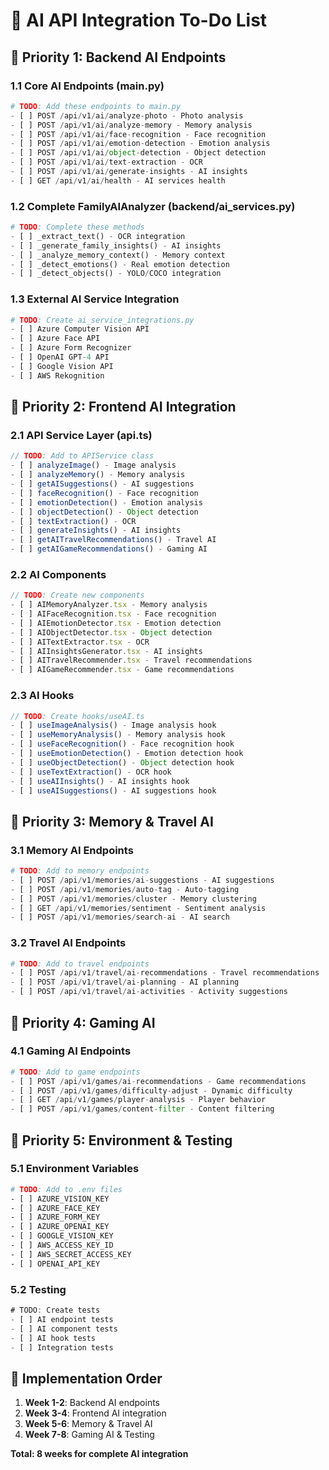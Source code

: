 # 🤖 **AI API Integration To-Do List**

## 🎯 **Priority 1: Backend AI Endpoints**

### **1.1 Core AI Endpoints (main.py)**
```python
# TODO: Add these endpoints to main.py
- [ ] POST /api/v1/ai/analyze-photo - Photo analysis
- [ ] POST /api/v1/ai/analyze-memory - Memory analysis  
- [ ] POST /api/v1/ai/face-recognition - Face recognition
- [ ] POST /api/v1/ai/emotion-detection - Emotion analysis
- [ ] POST /api/v1/ai/object-detection - Object detection
- [ ] POST /api/v1/ai/text-extraction - OCR
- [ ] POST /api/v1/ai/generate-insights - AI insights
- [ ] GET /api/v1/ai/health - AI services health
```

### **1.2 Complete FamilyAIAnalyzer (backend/ai_services.py)**
```python
# TODO: Complete these methods
- [ ] _extract_text() - OCR integration
- [ ] _generate_family_insights() - AI insights
- [ ] _analyze_memory_context() - Memory context
- [ ] _detect_emotions() - Real emotion detection
- [ ] _detect_objects() - YOLO/COCO integration
```

### **1.3 External AI Service Integration**
```python
# TODO: Create ai_service_integrations.py
- [ ] Azure Computer Vision API
- [ ] Azure Face API  
- [ ] Azure Form Recognizer
- [ ] OpenAI GPT-4 API
- [ ] Google Vision API
- [ ] AWS Rekognition
```

## 🎯 **Priority 2: Frontend AI Integration**

### **2.1 API Service Layer (api.ts)**
```typescript
// TODO: Add to APIService class
- [ ] analyzeImage() - Image analysis
- [ ] analyzeMemory() - Memory analysis
- [ ] getAISuggestions() - AI suggestions
- [ ] faceRecognition() - Face recognition
- [ ] emotionDetection() - Emotion analysis
- [ ] objectDetection() - Object detection
- [ ] textExtraction() - OCR
- [ ] generateInsights() - AI insights
- [ ] getAITravelRecommendations() - Travel AI
- [ ] getAIGameRecommendations() - Gaming AI
```

### **2.2 AI Components**
```typescript
// TODO: Create new components
- [ ] AIMemoryAnalyzer.tsx - Memory analysis
- [ ] AIFaceRecognition.tsx - Face recognition
- [ ] AIEmotionDetector.tsx - Emotion detection
- [ ] AIObjectDetector.tsx - Object detection
- [ ] AITextExtractor.tsx - OCR
- [ ] AIInsightsGenerator.tsx - AI insights
- [ ] AITravelRecommender.tsx - Travel recommendations
- [ ] AIGameRecommender.tsx - Game recommendations
```

### **2.3 AI Hooks**
```typescript
// TODO: Create hooks/useAI.ts
- [ ] useImageAnalysis() - Image analysis hook
- [ ] useMemoryAnalysis() - Memory analysis hook
- [ ] useFaceRecognition() - Face recognition hook
- [ ] useEmotionDetection() - Emotion detection hook
- [ ] useObjectDetection() - Object detection hook
- [ ] useTextExtraction() - OCR hook
- [ ] useAIInsights() - AI insights hook
- [ ] useAISuggestions() - AI suggestions hook
```

## 🎯 **Priority 3: Memory & Travel AI**

### **3.1 Memory AI Endpoints**
```python
# TODO: Add to memory endpoints
- [ ] POST /api/v1/memories/ai-suggestions - AI suggestions
- [ ] POST /api/v1/memories/auto-tag - Auto-tagging
- [ ] POST /api/v1/memories/cluster - Memory clustering
- [ ] GET /api/v1/memories/sentiment - Sentiment analysis
- [ ] POST /api/v1/memories/search-ai - AI search
```

### **3.2 Travel AI Endpoints**
```python
# TODO: Add to travel endpoints
- [ ] POST /api/v1/travel/ai-recommendations - Travel recommendations
- [ ] POST /api/v1/travel/ai-planning - AI planning
- [ ] POST /api/v1/travel/ai-activities - Activity suggestions
```

## 🎯 **Priority 4: Gaming AI**

### **4.1 Gaming AI Endpoints**
```python
# TODO: Add to game endpoints
- [ ] POST /api/v1/games/ai-recommendations - Game recommendations
- [ ] POST /api/v1/games/difficulty-adjust - Dynamic difficulty
- [ ] GET /api/v1/games/player-analysis - Player behavior
- [ ] POST /api/v1/games/content-filter - Content filtering
```

## 🎯 **Priority 5: Environment & Testing**

### **5.1 Environment Variables**
```bash
# TODO: Add to .env files
- [ ] AZURE_VISION_KEY
- [ ] AZURE_FACE_KEY
- [ ] AZURE_FORM_KEY
- [ ] AZURE_OPENAI_KEY
- [ ] GOOGLE_VISION_KEY
- [ ] AWS_ACCESS_KEY_ID
- [ ] AWS_SECRET_ACCESS_KEY
- [ ] OPENAI_API_KEY
```

### **5.2 Testing**
```typescript
# TODO: Create tests
- [ ] AI endpoint tests
- [ ] AI component tests
- [ ] AI hook tests
- [ ] Integration tests
```

## 🚀 **Implementation Order**

1. **Week 1-2**: Backend AI endpoints
2. **Week 3-4**: Frontend AI integration
3. **Week 5-6**: Memory & Travel AI
4. **Week 7-8**: Gaming AI & Testing

**Total: 8 weeks for complete AI integration**

